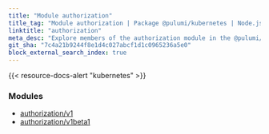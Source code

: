 ```yaml
---
title: "Module authorization"
title_tag: "Module authorization | Package @pulumi/kubernetes | Node.js SDK"
linktitle: "authorization"
meta_desc: "Explore members of the authorization module in the @pulumi/kubernetes package."
git_sha: "7c4a21b9244f8e1d4c027abcf1d1c0965236a5e0"
block_external_search_index: true
---
```


<!-- WARNING: this page was generated by a tool. Do not edit it by hand. -->
<!-- To change it, please see https://github.com/pulumi/docs/tree/master/tools/tscdocgen. -->

{{< resource-docs-alert "kubernetes" >}}


<h3>Modules</h3>
<ul class="api">
    <li><a href="v1/"><span class="symbol module"></span>authorization/v1</a></li>
    <li><a href="v1beta1/"><span class="symbol module"></span>authorization/v1beta1</a></li>
</ul>








